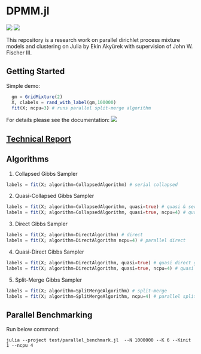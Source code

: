 # DPMM.jl

[![](https://img.shields.io/badge/docs-latest-blue.svg)](https://ekinakyurek.github.io/DPMM.jl/latest)
[![](https://travis-ci.org/ekinakyurek/DPMM.jl.svg?branch=master)](https://travis-ci.org/ekinakyurek/DPMM.jl)

This repository is a research work on parallel dirichlet process mixture models and clustering on Julia by Ekin Akyürek with supervision of John W. Fischer III.

## Getting Started

Simple demo:
```julia
  gm = GridMixture(2)
  X, clabels = rand_with_label(gm,100000)
  fit(X; ncpu=3) # runs parallel split-merge algorithm
```
For details please see the documentation:
[![](https://img.shields.io/badge/docs-latest-blue.svg)](https://ekinakyurek.github.io/DPMM.jl/latest)

## [Technical Report](./docs/main.tex)

## Algorithms

1. Collapsed Gibbs Sampler
```julia
labels = fit(X; algorithm=CollapsedAlgorithm) # serial collapsed
```
2. Quasi-Collapsed Gibbs Sampler
```julia
labels = fit(X; algorithm=CollapsedAlgorithm, quasi=true) # quasi & serial collapsed
labels = fit(X; algorithm=CollapsedAlgorithm, quasi=true, ncpu=4) # quasi & parallel collapsed
```
3. Direct Gibbs Sampler
```julia
labels = fit(X; algorithm=DirectAlgorithm) # direct
labels = fit(X; algorithm=DirectAlgorithm ncpu=4) # parallel direct
```
4. Quasi-Direct Gibbs Sampler
```julia
labels = fit(X; algorithm=DirectAlgorithm, quasi=true) # quasi direct gibbs algorithm
labels = fit(X; algorithm=DirectAlgorithm, quasi=true, ncpu=4) # quasi & parallel direct gibbs direct gibbs
```
5. Split-Merge Gibbs Sampler
```julia
labels = fit(X; algorithm=SplitMergeAlgorithm) # split-merge
labels = fit(X; algorithm=SplitMergeAlgorithm, ncpu=4) # parallel split-merge
```

##  Parallel Benchmarking

Run below command:
```SHELL
julia --project test/parallel_benchmark.jl  --N 1000000 --K 6 --Kinit 1 --ncpu 4
```
